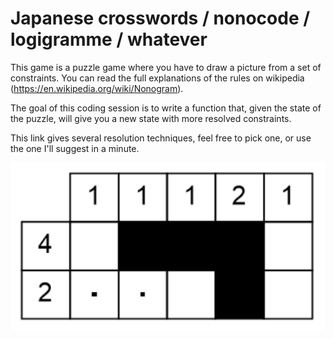 ﻿# Japanese crosswords / nonocode / logigramme / whatever

This game is a puzzle game where you have to draw a picture from a set of constraints. You can read the full explanations of the rules on wikipedia (https://en.wikipedia.org/wiki/Nonogram).

The goal of this coding session is to write a function that, given the state of the puzzle, will give you a new state with more resolved constraints.

This link gives several resolution techniques, feel free to pick one, or use the one I'll suggest in a minute.

![A very simple sample](nonogram.gif)
